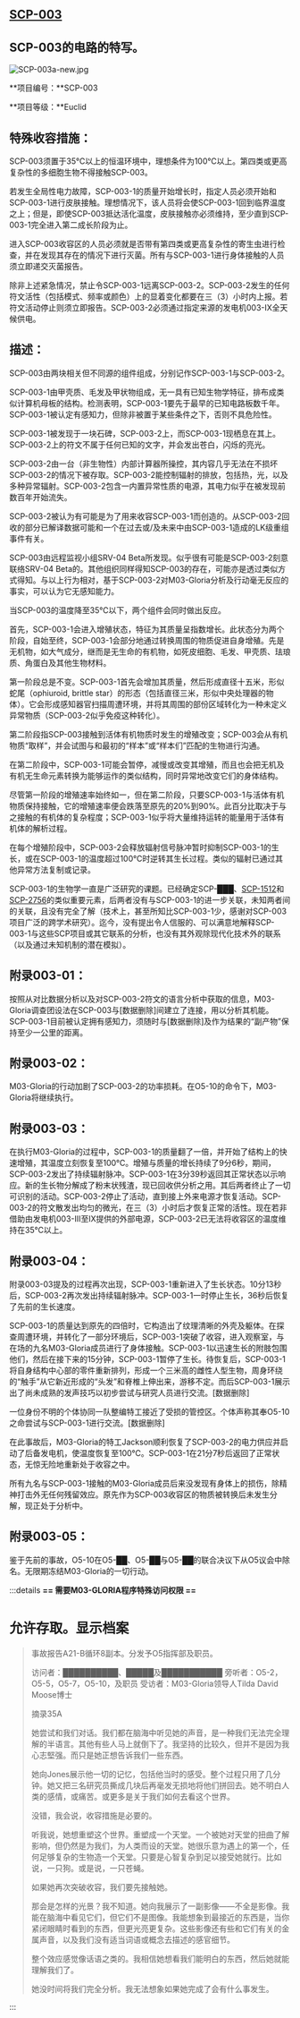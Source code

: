 ## [SCP-003](https://scp-wiki-cn.wikidot.com/scp-003)

## SCP-003的电路的特写。

![SCP-003a-new.jpg](https://cdn.jsdelivr.net/gh/HOG-StarWatch/MyImgBed@master/scp-series/SCP-003a-new.jpg)



**项目编号：**SCP-003

**项目等级：**Euclid

## 特殊收容措施：

SCP-003须置于35℃以上的恒温环境中，理想条件为100℃以上。第四类或更高复杂性的多细胞生物不得接触SCP-003。

若发生全局性电力故障，SCP-003-1的质量开始增长时，指定人员必须开始和SCP-003-1进行皮肤接触。理想情况下，该人员将会使SCP-003-1回到临界温度之上；但是，即使SCP-003抵达活化温度，皮肤接触亦必须维持，至少直到SCP-003-1完全进入第二成长阶段为止。

进入SCP-003收容区的人员必须就是否带有第四类或更高复杂性的寄生虫进行检查，并在发现其存在的情况下进行灭菌。所有与SCP-003-1进行身体接触的人员须立即递交灭菌报告。

除非上述紧急情况，禁止令SCP-003-1远离SCP-003-2。SCP-003-2发生的任何符文活性（包括模式、频率或颜色）上的显着变化都要在三（3）小时内上报。若符文活动停止则须立即报告。SCP-003-2必须通过指定来源的发电机003-IX全天候供电。

## 描述：

SCP-003由两块相关但不同源的组件组成，分别记作SCP-003-1与SCP-003-2。

SCP-003-1由甲壳质、毛发及甲状物组成，无一具有已知生物学特征，排布成类似计算机母板的结构。检测表明，SCP-003-1要先于最早的已知电路板数千年。SCP-003-1被认定有感知力，但除非被置于某些条件之下，否则不具危险性。

SCP-003-1被发现于一块石碑，SCP-003-2上，而SCP-003-1现栖息在其上。SCP-003-2上的符文不属于任何已知的文字，并会发出苍白，闪烁的亮光。

SCP-003-2由一台（非生物性）内部计算器所操控，其内容几乎无法在不损坏SCP-003-2的情况下被存取。SCP-003-2能控制辐射的排放，包括热，光，以及多种异常辐射。SCP-003-2包含一内置异常性质的电源，其电力似乎在被发现前数百年开始流失。

SCP-003-2被认为有可能是为了用来收容SCP-003-1而创造的。从SCP-003-2回收的部分已解译数据可能和一个在过去或/及未来中由SCP-003-1造成的LK级重组事件有关。

SCP-003由远程监视小组SRV-04 Beta所发现。似乎很有可能是SCP-003-2刻意联络SRV-04 Beta的。其他组织同样得知SCP-003的存在，可能亦是透过类似方式得知。与以上行为相对，基于SCP-003-2对M03-Gloria分析及行动毫无反应的事实，可以认为它无感知能力。

当SCP-003的温度降至35℃以下，两个组件会同时做出反应。

首先，SCP-003-1会进入增殖状态，特征为其质量呈指数增长。此状态分为两个阶段，自始至终，SCP-003-1会部分地通过转换周围的物质促进自身增殖。先是无机物，如大气成分，继而是无生命的有机物，如死皮细胞、毛发、甲壳质、珐琅质、角蛋白及其他生物材料。

第一阶段总是不变。SCP-003-1首先会增加其质量，然后形成直径十五米，形似蛇尾（ophiuroid, brittle star）的形态（包括直径三米，形似中央处理器的物体）。它会形成感知器官扫描周遭环境，并将其周围的部份区域转化为一种未定义异常物质（SCP-003-2似乎免疫这种转化）。

第二阶段指SCP-003接触到活体有机物质时发生的增殖改变；SCP-003会从有机物质“取样”，并会试图与和最初的“样本”或“样本们”匹配的生物进行沟通。

在第二阶段中，SCP-003-1可能会暂停，减慢或改变其增殖，而且也会把无机及有机无生命元素转换为能够运作的类似结构，同时异常地改变它们的身体结构。

尽管第一阶段的增殖速率始终如一，但在第二阶段，只要SCP-003-1与活体有机物质保持接触，它的增殖速率便会跌落至原先的20%到90%。此百分比取决于与之接触的有机体的复杂程度；SCP-003-1似乎将大量维持运转的能量用于活体有机体的解析过程。

在每个增殖阶段中，SCP-003-2会释放辐射信号脉冲暂时抑制SCP-003-1的生长，或在SCP-003-1的温度超过100℃时逆转其生长过程。类似的辐射已通过其他异常方法复制或记录。

SCP-003-1的生物学一直是广泛研究的课题。已经确定SCP-███、[SCP-1512](https://scp-wiki-cn.wikidot.com/scp-1512)和[SCP-2756](https://scp-wiki-cn.wikidot.com/scp-2756)的类似重要元素，后两者没有与SCP-003-1的进一步关联，未知两者间的关联，且没有完全了解（技术上，甚至所知比SCP-003-1少，感谢对SCP-003项目广泛的跨学术研究）。迄今，没有提出令人信服的、可以满意地解释SCP-003-1与这些SCP项目或其它联系的分析，也没有其外观除现代化技术外的联系（以及通过未知机制的潜在模拟）。

## 附录003-01：

按照从对比数据分析以及对SCP-003-2符文的语言分析中获取的信息，M03-Gloria调查团设法在SCP-003与[数据删除]间建立了连接，用以分析其机能。SCP-003-1目前被认定拥有感知力，须随时与[数据删除]及作为结果的“副产物”保持至少一公里的距离。

## 附录003-02：

M03-Gloria的行动加剧了SCP-003-2的功率损耗。在O5-10的命令下，M03-Gloria将继续执行。

## 附录003-03：

在执行M03-Gloria的过程中，SCP-003-1的质量翻了一倍，并开始了结构上的快速增殖，其温度立刻恢复至100℃。增殖与质量的增长持续了9分6秒，期间，SCP-003-2发出了持续辐射脉冲。SCP-003-1在3分39秒返回其正常状态以示响应。新的生长物分解成了粉末状残渣，现已回收供分析之用。其后两者终止了一切可识别的活动。SCP-003-2停止了活动，直到接上外来电源才恢复活动。SCP-003-2的符文散发出均匀的微光，在三（3）小时后才恢复正常的活性。现在若非借助由发电机003-III至IX提供的外部电源，SCP-003-2已无法将收容区的温度维持在35℃以上。

## 附录003-04：

附录003-03提及的过程再次出现，SCP-003-1重新进入了生长状态。10分13秒后，SCP-003-2再次发出持续辐射脉冲。SCP-003-1一时停止生长，36秒后恢复了先前的生长速度。

SCP-003-1的质量达到原先的四倍时，它构造出了纹理清晰的外壳及躯体。在探查周遭环境，并转化了一部分环境后，SCP-003-1突破了收容，进入观察室，与在场的九名M03-Gloria成员进行了身体接触。SCP-003-1以迅速生长的附肢包围他们，然后在接下来的15分钟，SCP-003-1暂停了生长。待恢复后，SCP-003-1将自身结构中心部的零件重新排列，形成一个三米高的雌性人型生物，周身环绕的“触手”从它新近形成的“头发”和脊椎上伸出来，游移不定。而后SCP-003-1展示出了尚未成熟的发声技巧以初步尝试与研究人员进行交流。[数据删除]

一位身份不明的个体协同一队整编特工接近了受损的管控区。个体声称其奉O5-10之命尝试与SCP-003-1进行交流。[数据删除]

在此事故后，M03-Gloria的特工Jackson顺利恢复了SCP-003-2的电力供应并启动了后备发电机，使温度恢复至100℃。SCP-003-1在21分7秒后返回了正常状态，无惊无险地重新处于收容之中。

所有九名与SCP-003-1接触的M03-Gloria成员后来没发现有身体上的损伤，除精神打击外无任何残留效应。原先作为SCP-003收容区的物质被转换后未发生分解，现正处于分析中。

## 附录003-05：

鉴于先前的事故，O5-10在O5-██、O5-██与O5-██的联合决议下从O5议会中除名。无限期冻结M03-Gloria的一切行动。

:::details **== 需要M03-GLORIA程序特殊访问权限 ==**

# `允许存取。显示档案`

> 事故报告A21-B循环8副本。分发予O5指挥部及职员。
>
> 访问者：██████████、█████及███████████
> 旁听者：O5-2，O5-5，O5-7，O5-10，及职员
> 受访者：M03-Gloria领导人Tilda David Moose博士
>
> 摘录35A
>
> 她尝试和我们对话。我们都在脑海中听见她的声音，是一种我们无法完全理解的半语言。其他有些人马上就倒下了。我坚持的比较久，但并不是因为我心志堅强。而只是她正想告诉我们一些东西。
>
> 她向Jones展示他一切的记忆，包括他当时的感受。整个过程只用了几分钟。她又把三名研究员撕成几块后再毫发无损地将他们拼回去。她不明白人类的感情，或痛苦。或更多是关于我们如何去看这个世界。
>
> 没错，我会说，收容措施是必要的。
>
> 听我说，她想重塑这个世界。重塑成一个天堂。一个被她对天堂的扭曲了解影响，但仍然是为我们，为人类而设的天堂。她很乐意为遇上的第一个，任何足够复杂的生物造一个天堂。只要是心智复杂到足以接受她就行。比如说，一只狗。或是说，一只苍蝇。
>
> 如果她再次突破收容，我们要先接触她。
>
> 那会是怎样的光景？我不知道。她向我展示了一副影像——不全是影像。我能在脑海中看见它们，但它们不是图像。我能想象到最接近的东西是，当你紧闭眼睛时看到的东西，但更光亮更复杂。这些影像还有些和它们有关的金属声音，以及我们没有适当词语或概念去描述的感官细节。
>
> 整个效应感觉像话语之类的。我相信她想看我们能明白的东西，然后她就能理解我们了。
>
> 她没时间将我们完全分析。我无法想象如果她完成了会有什么事发生。

:::